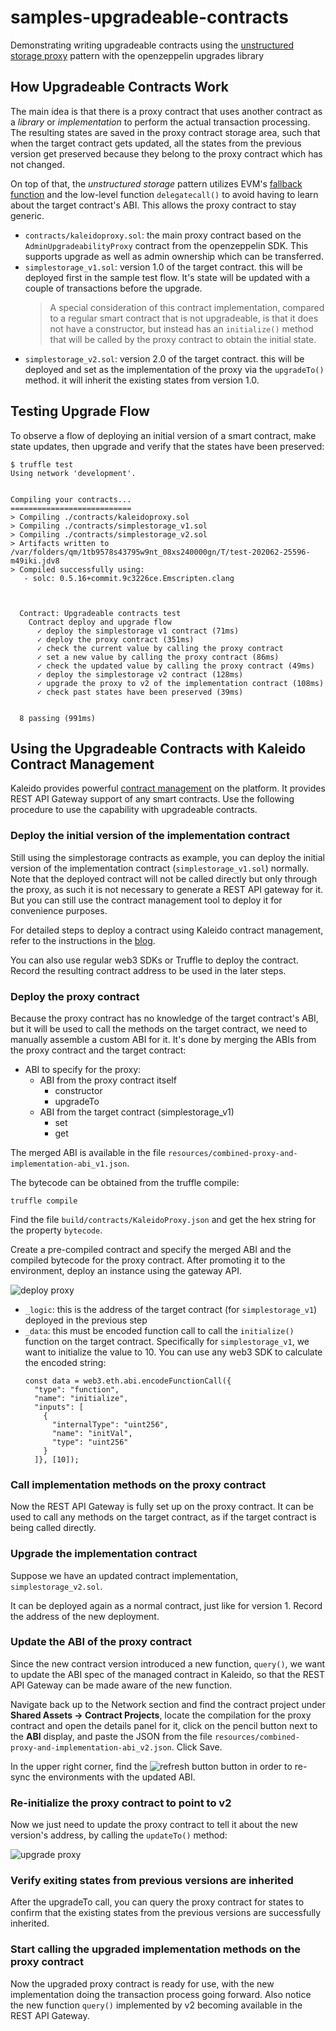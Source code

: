 # samples-upgradeable-contracts
Demonstrating writing upgradeable contracts using the [unstructured storage proxy](https://docs.openzeppelin.com/upgrades/2.8/proxies#unstructured-storage-proxies) pattern with the openzeppelin upgrades library

## How Upgradeable Contracts Work
The main idea is that there is a proxy contract that uses another contract as a *library* or *implementation* to perform the actual transaction processing. The resulting states are saved in the proxy contract storage area, such that when the target contract gets updated, all the states from the previous version get preserved because they belong to the proxy contract which has not changed.

On top of that, the *unstructured storage* pattern utilizes EVM's [fallback function](https://solidity.readthedocs.io/en/latest/contracts.html#fallback-function) and the low-level function `delegatecall()` to avoid having to learn about the target contract's ABI. This allows the proxy contract to stay generic.

* `contracts/kaleidoproxy.sol`: the main proxy contract based on the `AdminUpgradeabilityProxy` contract from the openzeppelin SDK. This supports upgrade as well as admin ownership which can be transferred.
* `simplestorage_v1.sol`: version 1.0 of the target contract. this will be deployed first in the sample test flow. It's state will be updated with a couple of transactions before the upgrade.
  > A special consideration of this contract implementation, compared to a regular smart contract that is not upgradeable, is that it does not have a constructor, but instead has an `initialize()` method that will be called by the proxy contract to obtain the initial state.
* `simplestorage_v2.sol`: version 2.0 of the target contract. this will be deployed and set as the implementation of the proxy via the `upgradeTo()` method. it will inherit the existing states from version 1.0.

## Testing Upgrade Flow
To observe a flow of deploying an initial version of a smart contract, make state updates, then upgrade and verify that the states have been preserved:

```
$ truffle test
Using network 'development'.


Compiling your contracts...
===========================
> Compiling ./contracts/kaleidoproxy.sol
> Compiling ./contracts/simplestorage_v1.sol
> Compiling ./contracts/simplestorage_v2.sol
> Artifacts written to /var/folders/qm/1tb9578s43795w9nt_08xs240000gn/T/test-202062-25596-m49iki.jdv8
> Compiled successfully using:
   - solc: 0.5.16+commit.9c3226ce.Emscripten.clang



  Contract: Upgradeable contracts test
    Contract deploy and upgrade flow
      ✓ deploy the simplestorage v1 contract (71ms)
      ✓ deploy the proxy contract (351ms)
      ✓ check the current value by calling the proxy contract
      ✓ set a new value by calling the proxy contract (86ms)
      ✓ check the updated value by calling the proxy contract (49ms)
      ✓ deploy the simplestorage v2 contract (128ms)
      ✓ upgrade the proxy to v2 of the implementation contract (108ms)
      ✓ check past states have been preserved (39ms)


  8 passing (991ms)
```

## Using the Upgradeable Contracts with Kaleido Contract Management
Kaleido provides powerful [contract management](https://www.kaleido.io/blockchain-blog/smart-contract-management-solution-how-it-works-why-you-need-it) on the platform. It provides REST API Gateway support of any smart contracts. Use the following procedure to use the capability with upgradeable contracts.

### Deploy the initial version of the implementation contract
Still using the simplestorage contracts as example, you can deploy the initial version of the implementation contract (`simplestorage_v1.sol`) normally. Note that the deployed contract will not be called directly but only through the proxy, as such it is not necessary to generate a REST API gateway for it. But you can still use the contract management tool to deploy it for convenience purposes.

For detailed steps to deploy a contract using Kaleido contract management, refer to the instructions in the [blog](https://www.kaleido.io/blockchain-blog/smart-contract-management-solution-how-it-works-why-you-need-it).

You can also use regular web3 SDKs or Truffle to deploy the contract. Record the resulting contract address to be used in the later steps.

### Deploy the proxy contract
Because the proxy contract has no knowledge of the target contract's ABI, but it will be used to call the methods on the target contract, we need to manually assemble a custom ABI for it. It's done by merging the ABIs from the proxy contract and the target contract:

* ABI to specify for the proxy:
  * ABI from the proxy contract itself
    * constructor
    * upgradeTo
  * ABI from the target contract (simplestorage_v1)
    * set
    * get

The merged ABI is available in the file `resources/combined-proxy-and-implementation-abi_v1.json`.

The bytecode can be obtained from the truffle compile:
```
truffle compile
```

Find the file `build/contracts/KaleidoProxy.json` and get the hex string for the property `bytecode`.

Create a pre-compiled contract and specify the merged ABI and the compiled bytecode for the proxy contract. After promoting it to the environment, deploy an instance using the gateway API.

![deploy proxy](/resources/deploy-proxy-instance.png)

* `_logic`: this is the address of the target contract (for `simplestorage_v1`) deployed in the previous step
* `_data`: this must be encoded function call to call the `initialize()` function on the target contract. Specifically for `simplestorage_v1`, we want to initialize the value to 10. You can use any web3 SDK to calculate the encoded string:
  ```
  const data = web3.eth.abi.encodeFunctionCall({
    "type": "function",
    "name": "initialize",
    "inputs": [
      {
        "internalType": "uint256",
        "name": "initVal",
        "type": "uint256"
      }
    ]}, [10]);
  ```

### Call implementation methods on the proxy contract
Now the REST API Gateway is fully set up on the proxy contract. It can be used to call any methods on the target contract, as if the target contract is being called directly.

### Upgrade the implementation contract
Suppose we have an updated contract implementation, `simplestorage_v2.sol`.

It can be deployed again as a normal contract, just like for version 1. Record the address of the new deployment.

### Update the ABI of the proxy contract
Since the new contract version introduced a new function, `query()`, we want to update the ABI spec of the managed contract in Kaleido, so that the REST API Gateway can be made aware of the new function.

Navigate back up to the Network section and find the contract project under **Shared Assets -> Contract Projects**, locate the compilation for the proxy contract and open the details panel for it, click on the pencil button next to the **ABI** display, and paste the JSON from the file `resources/combined-proxy-and-implementation-abi_v2.json`. Click Save.

In the upper right corner, find the ![refresh button](/resources/refresh.png) button in order to re-sync the environments with the updated ABI.

### Re-initialize the proxy contract to point to v2
Now we just need to update the proxy contract to tell it about the new version's address, by calling the `updateTo()` method:

![upgrade proxy](/resources/upgrade-impl.png)

### Verify exiting states from previous versions are inherited
After the upgradeTo call, you can query the proxy contract for states to confirm that the existing states from the previous versions are successfully inherited.

### Start calling the upgraded implementation methods on the proxy contract
Now the upgraded proxy contract is ready for use, with the new implementation doing the transaction process going forward. Also notice the new function `query()` implemented by v2 becoming available in the REST API Gateway.
